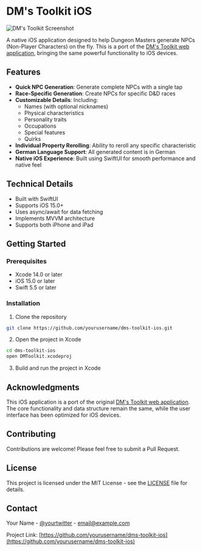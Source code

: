 # DM's Toolkit iOS

<img src="/api/placeholder/400/200" alt="DM's Toolkit Screenshot" />

A native iOS application designed to help Dungeon Masters generate NPCs (Non-Player Characters) on the fly. This is a port of the [DM's Toolkit web application](https://github.com/PhilipDh/dms-toolkit), bringing the same powerful functionality to iOS devices.

## Features

- **Quick NPC Generation**: Generate complete NPCs with a single tap
- **Race-Specific Generation**: Create NPCs for specific D&D races
- **Customizable Details**: Including:
  - Names (with optional nicknames)
  - Physical characteristics
  - Personality traits
  - Occupations
  - Special features
  - Quirks
- **Individual Property Rerolling**: Ability to reroll any specific characteristic
- **German Language Support**: All generated content is in German
- **Native iOS Experience**: Built using SwiftUI for smooth performance and native feel

## Technical Details

- Built with SwiftUI
- Supports iOS 15.0+
- Uses async/await for data fetching
- Implements MVVM architecture
- Supports both iPhone and iPad

## Getting Started

### Prerequisites

- Xcode 14.0 or later
- iOS 15.0 or later
- Swift 5.5 or later

### Installation

1. Clone the repository
```bash
git clone https://github.com/yourusername/dms-toolkit-ios.git
```

2. Open the project in Xcode
```bash
cd dms-toolkit-ios
open DMToolkit.xcodeproj
```

3. Build and run the project in Xcode

## Acknowledgments

This iOS application is a port of the original [DM's Toolkit web application](https://github.com/PhilipDh/dms-toolkit). The core functionality and data structure remain the same, while the user interface has been optimized for iOS devices.

## Contributing

Contributions are welcome! Please feel free to submit a Pull Request.

## License

This project is licensed under the MIT License - see the [LICENSE](LICENSE) file for details.

## Contact

Your Name - [@yourtwitter](https://twitter.com/yourtwitter) - email@example.com

Project Link: [https://github.com/yourusername/dms-toolkit-ios](https://github.com/yourusername/dms-toolkit-ios)
